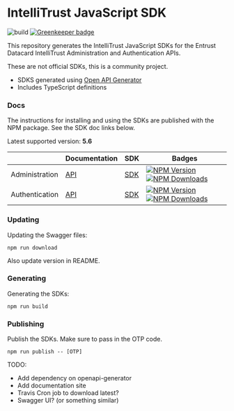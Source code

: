 # IntelliTrust JavaScript SDK

![build](https://github.com/maccuaa/intellitrust-js-sdk/workflows/build/badge.svg)
[![Greenkeeper badge](https://badges.greenkeeper.io/maccuaa/intellitrust-js-sdk.svg)](https://greenkeeper.io/)

This repository generates the IntelliTrust JavaScript SDKs for the Entrust Datacard IntelliTrust Administration and Authentication APIs.

These are not official SDKs, this is a community project.

- SDKS generated using [Open API Generator](https://openapi-generator.tech/)
- Includes TypeScript definitions

### Docs

The instructions for installing and using the SDKs are published with the NPM package. See the SDK doc links below.

Latest supported version: **5.6**

|                | Documentation                                                                       | SDK                                                                  | Badges                                                                                                                                                                                                                                                                        |
| -------------- | ----------------------------------------------------------------------------------- | -------------------------------------------------------------------- | ----------------------------------------------------------------------------------------------------------------------------------------------------------------------------------------------------------------------------------------------------------------------------- |
| Administration | [API](https://entrust.us.trustedauth.com/documentation/apiDocs/administration.html) | [SDK](https://www.npmjs.com/package/@maccuaa/intellitrust-admin-sdk) | [![NPM Version](https://badgen.net/npm/v/@maccuaa/intellitrust-admin-sdk)](https://badgen.net/npm/v/@maccuaa/intellitrust-admin-sdk) [![NPM Downloads](https://badgen.net/npm/dm/@maccuaa/intellitrust-admin-sdk)](https://badgen.net/npm/dm/@maccuaa/intellitrust-admin-sdk) |
| Authentication | [API](https://entrust.us.trustedauth.com/documentation/apiDocs/authentication.html) | [SDK](https://www.npmjs.com/package/@maccuaa/intellitrust-auth-sdk)  | [![NPM Version](https://badgen.net/npm/v/@maccuaa/intellitrust-auth-sdk)](https://badgen.net/npm/v/@maccuaa/intellitrust-auth-sdk) [![NPM Downloads](https://badgen.net/npm/dm/@maccuaa/intellitrust-auth-sdk)](https://badgen.net/npm/dm/@maccuaa/intellitrust-auth-sdk)     |

### Updating

Updating the Swagger files:

```shell
npm run download
```

Also update version in README.

### Generating

Generating the SDKs:

```shell
npm run build
```

### Publishing

Publish the SDKs. Make sure to pass in the OTP code.

```shell
npm run publish -- [OTP]
```

TODO:

- Add dependency on openapi-generator
- Add documentation site
- Travis Cron job to download latest?
- Swagger UI? (or something similar)
